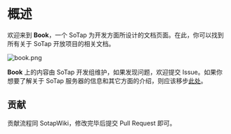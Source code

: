 # 概述

欢迎来到 **Book**，一个 SoTap 为开发方面所设计的文档页面。在此，你可以找到所有关于 SoTap 开放项目的相关文档。

![book.png](https://i.loli.net/2020/04/03/W715vPdaJG3bz8Z.png)

**Book** 上的内容由 SoTap 开发组维护，如果发现问题，欢迎提交 Issue。如果你想要了解关于 SoTap 服务器的信息和其它方面的介绍，则应该移步[此处](//wiki.sotap.org)。

## 贡献

贡献流程同 SotapWiki，修改完毕后提交 Pull Request 即可。
